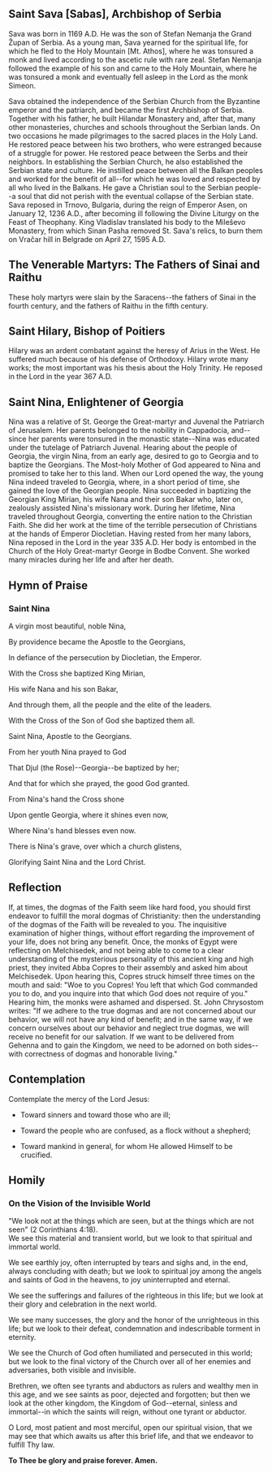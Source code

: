 ## Saint Sava [Sabas], Archbishop of Serbia

Sava was born in 1169 A.D. He was the son of Stefan Nemanja the Grand Župan of Serbia. As a young man, Sava yearned for the spiritual life, for which he fled to the Holy Mountain [Mt. Athos], where he was tonsured a monk and lived according to the ascetic rule with rare zeal. Stefan Nemanja followed the example of his son and came to the Holy Mountain, where he was tonsured a monk and eventually fell asleep in the Lord as the monk Simeon.

Sava obtained the independence of the Serbian Church from the Byzantine emperor and the patriarch, and became the first Archbishop of Serbia. Together with his father, he built Hilandar Monastery and, after that, many other monasteries, churches and schools throughout the Serbian lands. On two occasions he made pilgrimages to the sacred places in the Holy Land. He restored peace between his two brothers, who were estranged because of a struggle for power. He restored peace between the Serbs and their neighbors. In establishing the Serbian Church, he also established the Serbian state and culture. He instilled peace between all the Balkan peoples and worked for the benefit of all--for which he was loved and respected by all who lived in the Balkans. He gave a Christian soul to the Serbian people--a soul that did not perish with the eventual collapse of the Serbian state. Sava reposed in Trnovo, Bulgaria, during the reign of Emperor Asen, on January 12, 1236 A.D., after becoming ill following the Divine Liturgy on the Feast of Theophany. King Vladislav translated his body to the Mileševo Monastery, from which Sinan Pasha removed St. Sava's relics, to burn them on Vračar hill in Belgrade on April 27, 1595 A.D.

## The Venerable Martyrs: The Fathers of Sinai and Raithu

These holy martyrs were slain by the Saracens--the fathers of Sinai in the fourth century, and the fathers of Raithu in the fifth century.

## Saint Hilary, Bishop of Poitiers

Hilary was an ardent combatant against the heresy of Arius in the West. He suffered much because of his defense of Orthodoxy. Hilary wrote many works; the most important was his thesis about the Holy Trinity. He reposed in the Lord in the year 367 A.D.

## Saint Nina, Enlightener of Georgia

Nina was a relative of St. George the Great-martyr and Juvenal the Patriarch of Jerusalem. Her parents belonged to the nobility in Cappadocia, and--since her parents were tonsured in the monastic state--Nina was educated under the tutelage of Patriarch Juvenal. Hearing about the people of Georgia, the virgin Nina, from an early age, desired to go to Georgia and to baptize the Georgians. The Most-holy Mother of God appeared to Nina and promised to take her to this land. When our Lord opened the way, the young Nina indeed traveled to Georgia, where, in a short period of time, she gained the love of the Georgian people. Nina succeeded in baptizing the Georgian King Mirian, his wife Nana and their son Bakar who, later on, zealously assisted Nina's missionary work. During her lifetime, Nina traveled throughout Georgia, converting the entire nation to the Christian Faith. She did her work at the time of the terrible persecution of Christians at the hands of Emperor Diocletian. Having rested from her many labors, Nina reposed in the Lord in the year 335 A.D. Her body is entombed in the Church of the Holy Great-martyr George in Bodbe Convent. She worked many miracles during her life and after her death.




## Hymn of Praise

### Saint Nina

A virgin most beautiful, noble Nina,

By providence became the Apostle to the Georgians,

In defiance of the persecution by Diocletian, the Emperor.

With the Cross she baptized King Mirian,

His wife Nana and his son Bakar,

And through them, all the people and the elite of the leaders.

With the Cross of the Son of God she baptized them all.

Saint Nina, Apostle to the Georgians.

From her youth Nina prayed to God

That Djul (the Rose)--Georgia--be baptized by her;

And that for which she prayed, the good God granted.

From Nina's hand the Cross shone

Upon gentle Georgia, where it shines even now,

Where Nina's hand blesses even now.

There is Nina's grave, over which a church glistens,

Glorifying Saint Nina and the Lord Christ.




## Reflection

If, at times, the dogmas of the Faith seem like hard food, you should first endeavor to fulfill the moral dogmas of Christianity: then the understanding of the dogmas of the Faith will be revealed to you. The inquisitive examination of higher things, without effort regarding the improvement of your life, does not bring any benefit. Once, the monks of Egypt were reflecting on Melchisedek, and not being able to come to a clear understanding of the mysterious personality of this ancient king and high priest, they invited Abba Copres to their assembly and asked him about Melchisedek. Upon hearing this, Copres struck himself three times on the mouth and said: "Woe to you Copres! You left that which God commanded you to do, and you inquire into that which God does not require of you." Hearing him, the monks were ashamed and dispersed. St. John Chrysostom writes: "If we adhere to the true dogmas and are not concerned about our behavior, we will not have any kind of benefit; and in the same way, if we concern ourselves about our behavior and neglect true dogmas, we will receive no benefit for our salvation. If we want to be delivered from Gehenna and to gain the Kingdom, we need to be adorned on both sides--with correctness of dogmas and honorable living."



## Contemplation

Contemplate the mercy of the Lord Jesus:

- Toward sinners and toward those who are ill;

- Toward the people who are confused, as a flock without a shepherd;

- Toward mankind in general, for whom He allowed Himself to be crucified.




## Homily 

### On the Vision of the Invisible World

"We look not at the things which are seen, but at the things which are not seen" (2 Corinthians 4:18).  
We see this material and transient world, but we look to that spiritual and immortal world.

We see earthly joy, often interrupted by tears and sighs and, in the end, always concluding with death; but we look to spiritual joy among the angels and saints of God in the heavens, to joy uninterrupted and eternal.

We see the sufferings and failures of the righteous in this life; but we look at their glory and celebration in the next world.

We see many successes, the glory and the honor of the unrighteous in this life; but we look to their defeat, condemnation and indescribable torment in eternity.

We see the Church of God often humiliated and persecuted in this world; but we look to the final victory of the Church over all of her enemies and adversaries, both visible and invisible.

Brethren, we often see tyrants and abductors as rulers and wealthy men in this age, and we see saints as poor, dejected and forgotten; but then we look at the other kingdom, the Kingdom of God--eternal, sinless and immortal--in which the saints will reign, without one tyrant or abductor.

O Lord, most patient and most merciful, open our spiritual vision, that we may see that which awaits us after this brief life, and that we endeavor to fulfill Thy law.

**To Thee be glory and praise forever. Amen.**
